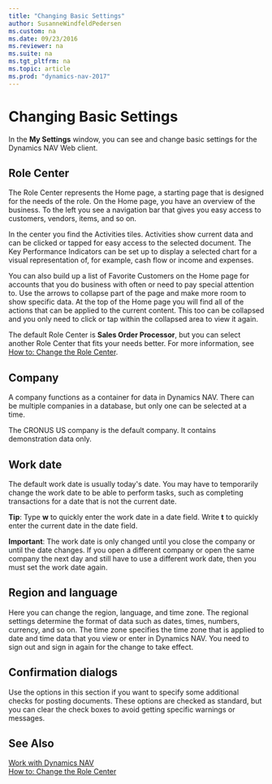 ```yaml
---
title: "Changing Basic Settings"
author: SusanneWindfeldPedersen
ms.custom: na
ms.date: 09/23/2016
ms.reviewer: na
ms.suite: na
ms.tgt_pltfrm: na
ms.topic: article
ms.prod: "dynamics-nav-2017"
---
```


# Changing Basic Settings
In the **My Settings** window, you can see and change basic settings for the Dynamics NAV Web client.  

## Role Center
The Role Center represents the Home page, a starting page that is designed for the needs of the role. On the Home page, you have an overview of the business. To the left you see a navigation bar that gives you easy access to customers, vendors, items, and so on.

In the center you find the Activities tiles. Activities show current data and can be clicked or tapped for easy access to the selected document. The Key Performance Indicators can be set up to display a selected chart for a visual representation of, for example, cash flow or income and expenses.

You can also build up a list of Favorite Customers on the Home page for accounts that you do business with often or need to pay special attention to. Use the arrows to collapse part of the page and make more room to show specific data. At the top of the Home page you will find all of the actions that can be applied to the current content. This too can be collapsed and you only need to click or tap within the collapsed area to view it again.

The default Role Center is **Sales Order Processor**, but you can select another Role Center that fits your needs better. For more information, see [How to: Change the Role Center](ui-change-role.md).

## Company
A company functions as a container for data in Dynamics NAV. There can be multiple companies in a database, but only one can be selected at a time.

The CRONUS US company is the default company. It contains demonstration data only.   

## Work date
The default work date is usually today's date. You may have to temporarily change the work date to be able to perform tasks, such as completing transactions for a date that is not the current date.

**Tip**: Type **w** to quickly enter the work date in a date field. Write **t** to quickly enter the current date in the date field.

**Important**: The work date is only changed until you close the company or until the date changes. If you open a different company or open the same company the next day and still have to use a different work date, then you must set the work date again.

## Region and language
Here you can change the region, language, and time zone. The regional settings determine the format of data such as dates, times, numbers, currency, and so on. The time zone specifies the time zone that is applied to date and time data that you view or enter in Dynamics NAV. You need to sign out and sign in again for the change to take effect.

## Confirmation dialogs
Use the options in this section if you want to specify some additional checks for posting documents. These options are checked as standard, but you can clear the check boxes to avoid getting specific warnings or messages.

## See Also
[Work with Dynamics NAV](ui-work-product.md)  
[How to: Change the Role Center](ui-change-role.md)  
